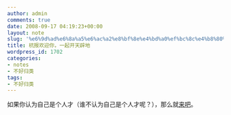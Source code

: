 ```yaml
---
author: admin
comments: true
date: 2008-09-17 04:19:23+00:00
layout: note
slug: '%e6%9d%ad%e6%8a%a5%e6%ac%a2%e8%bf%8e%e4%bd%a0%ef%bc%8c%e4%b8%80%e8%b5%b7%e5%bc%80%e5%a4%a9%e8%be%9f%e5%9c%b0'
title: 杭报欢迎你，一起开天辟地
wordpress_id: 1702
categories:
- notes
- 不好归类
tags:
- 不好归类
---
```


如果你认为自己是个人才（谁不认为自己是个人才呢？），那么就[来吧](http://hzdaily.hangzhou.com.cn/hzrb/html/2008-09/17/content_506190.htm)。
